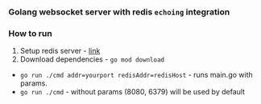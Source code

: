 ### Golang websocket server with redis `echoing` integration

### How to run
1. Setup redis server - [link](https://redis.io/docs/latest/operate/oss_and_stack/install/install-stack/docker/)
2. Download dependencies - `go mod download `
- `go run ./cmd addr=yourport redisAddr=redisHost` - runs main.go with params.
- `go run ./cmd` - without params (8080, 6379) will be used by default

